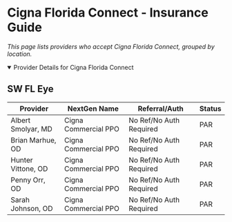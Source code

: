 # Cigna Florida Connect - Insurance Guide

*This page lists providers who accept Cigna Florida Connect, grouped by location.*

<details open><summary>Provider Details for Cigna Florida Connect</summary>

## SW FL Eye

| Provider | NextGen Name | Referral/Auth | Status |
|----------|-------------|--------------|--------|
| Albert Smolyar, MD | Cigna Commercial PPO | No Ref/No Auth Required | PAR |
| Brian Marhue, OD | Cigna Commercial PPO | No Ref/No Auth Required | PAR |
| Hunter Vittone, OD | Cigna Commercial PPO | No Ref/No Auth Required | PAR |
| Penny Orr, OD | Cigna Commercial PPO | No Ref/No Auth Required | PAR |
| Sarah Johnson, OD | Cigna Commercial PPO | No Ref/No Auth Required | PAR |

</details>

